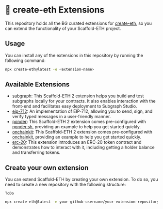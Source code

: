 # 🔌 create-eth Extensions

This repository holds all the BG curated extensions for [create-eth](https://github.com/scaffold-eth/create-eth), so you can extend the functionality of your Scaffold-ETH project.

## Usage

You can install any of the extensions in this repository by running the following command:

```bash
npx create-eth@latest -e <extension-name>
```

## Available Extensions

- [subgraph](https://github.com/scaffold-eth/create-eth-extensions/tree/subgraph): This Scaffold-ETH 2 extension helps you build and test subgraphs locally for your contracts. It also enables interaction with the front-end and facilitates easy deployment to Subgraph Studio.
- [eip-712](https://github.com/scaffold-eth/create-eth-extensions/tree/eip-712): An implementation of EIP-712, allowing you to send, sign, and verify typed messages in a user-friendly manner.
- [ponder](https://github.com/scaffold-eth/create-eth-extensions/tree/ponder): This Scaffold-ETH 2 extension comes pre-configured with [ponder.sh](https://ponder.sh), providing an example to help you get started quickly.
- [onchainkit](https://github.com/scaffold-eth/create-eth-extensions/tree/onchainkit): This Scaffold-ETH 2 extension comes pre-configured with [onchainkit](https://onchainkit.xyz/), providing an example to help you get started quickly.
- [erc-20](https://github.com/scaffold-eth/create-eth-extensions/tree/erc-20): This extension introduces an ERC-20 token contract and demonstrates how to interact with it, including getting a holder balance and transferring tokens.

## Create your own extension

You can extend Scaffold-ETH by creating your own extension. To do so, you need to create a new repository with the following structure:

`ToDo`

```bash
npx create-eth@latest -e your-github-username/your-extension-repository:branch-name # branch-name is optional
```
